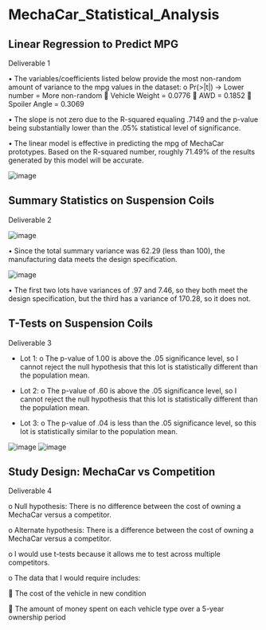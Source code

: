 # MechaCar_Statistical_Analysis


## Linear Regression to Predict MPG
Deliverable 1

•	The variables/coefficients listed	 below provide the most non-random amount of variance to the mpg values in the dataset:
  o	Pr(>|t|) -> Lower number = More non-random
    	Vehicle Weight = 0.0776
    	AWD = 0.1852
    	Spoiler Angle = 0.3069

•	The slope is not zero due to the R-squared equaling .7149 and the p-value being substantially lower than the .05% statistical level of significance.

•	The linear model is effective in predicting the mpg of MechaCar prototypes. Based on the R-squared number, roughly 71.49% of the results generated by this model will be accurate.

![image](https://user-images.githubusercontent.com/96176817/165866950-32ab0f26-afb4-4ac8-bb33-3ad66e870f1b.png)


## Summary Statistics on Suspension Coils
Deliverable 2

![image](https://user-images.githubusercontent.com/96176817/166122437-98484ad5-feea-40b5-b0b3-a91b2cd801dc.png)

•	Since the total summary variance was 62.29 (less than 100), the manufacturing data meets the design specification.

![image](https://user-images.githubusercontent.com/96176817/166122492-3f936f53-7cf9-4839-b1f6-2e0541bb253d.png)

•	The first two lots have variances of .97 and 7.46, so they both meet the design specification, but the third has a variance of 170.28, so it does not.


## T-Tests on Suspension Coils
Deliverable 3

-	Lot 1:
o	The p-value of 1.00 is above the .05 significance level, so I cannot reject the null hypothesis that this lot is statistically different than the population mean.

-	Lot 2:
o	The p-value of .60 is above the .05 significance level, so I cannot reject the null hypothesis that this lot is statistically different than the population mean.

-	Lot 3:
o	The p-value of .04 is less than the .05 significance level, so this lot is statistically similar to the population mean.

![image](https://user-images.githubusercontent.com/96176817/167309399-095d62ee-be46-4616-8daa-f9a5efe02518.png)
![image](https://user-images.githubusercontent.com/96176817/167309405-389b203d-8977-4d2b-bf0f-45bd0116dcf4.png)


## Study Design: MechaCar vs Competition
Deliverable 4

o	Null hypothesis: There is no difference between the cost of owning a MechaCar versus a competitor.

o	Alternate hypothesis: There is a difference between the cost of owning a MechaCar versus a competitor.

o	I would use t-tests because it allows me to test across multiple competitors.

o	The data that I would require includes:

	The cost of the vehicle in new condition

	The amount of money spent on each vehicle type over a 5-year ownership period
